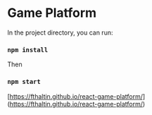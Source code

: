 # Game Platform

In the project directory, you can run:

### `npm install`

Then

### `npm start`

[https://fthaltin.github.io/react-game-platform/] (https://fthaltin.github.io/react-game-platform/)
